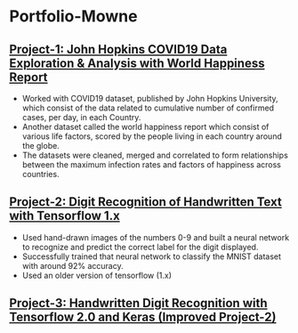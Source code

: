 # Portfolio-Mowne

## [Project-1: John Hopkins COVID19 Data Exploration & Analysis with World Happiness Report](https://github.com/mowne67/Portfolio-Mowne/blob/main/john_hopkins_covid_data.ipynb)

- Worked with COVID19 dataset, published by John Hopkins University, which consist of the data related to cumulative number of confirmed cases, per day, in each Country.
- Another dataset called the world happiness report which consist of various life factors, scored by the people living in each country around the globe.
- The datasets were cleaned, merged and correlated to form relationships between the maximum infection rates and factors of happiness across countries.

## [Project-2: Digit Recognition of Handwritten Text with Tensorflow 1.x](https://github.com/mowne67/Portfolio-Mowne/blob/main/Digit_Recognition_from_Handwritten_Text_with_Tensorflow_1_x.ipynb)

- Used hand-drawn images of the numbers 0-9 and built a neural network to recognize and predict the correct label for the digit displayed.
- Successfully trained that neural network to classify the MNIST dataset with around 92% accuracy.
- Used an older version of tensorflow (1.x)

## [Project-3: Handwritten Digit Recognition with Tensorflow 2.0 and Keras (Improved Project-2)](https://github.com/mowne67/Portfolio-Mowne/blob/main/Handwritten_Digit_Recognition_with_Tensorflow_2_0_%26_Keras.ipynb)
